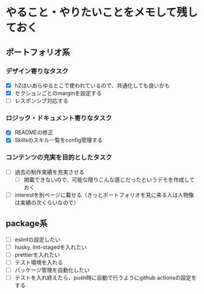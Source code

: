# やること・やりたいことをメモして残しておく

## ポートフォリオ系

### デザイン寄りなタスク

- [x] h2はいあらゆるとこで使われているので、共通化しても良いかも
- [x] セクションごとのmarginを設定する
- [ ] レスポンシブ対応する

### ロジック・ドキュメント寄りなタスク

- [x] READMEの修正
- [x] Skillsのスキル一覧をconfig管理する

### コンテンツの充実を目的としたタスク

- [ ] 過去の制作実績を充実させる
  - [ ] 掲載できないので、可能な限りこんな感じだったというデモを作成しておく
- [ ] interestを別ページに載せる（きっとポートフォリオを見に来る人は人物像は実績の次くらいなので）

## package系

- [ ] eslintの設定したい
- [ ] husky, lint-stagedを入れたい
- [ ] prettierを入れたい
- [ ] テスト環境を入れる
- [ ] パッケージ管理を自動化したい
- [ ] テストを入れ終えたら、push時に自動で行うようにgithub actionsの設定をする
